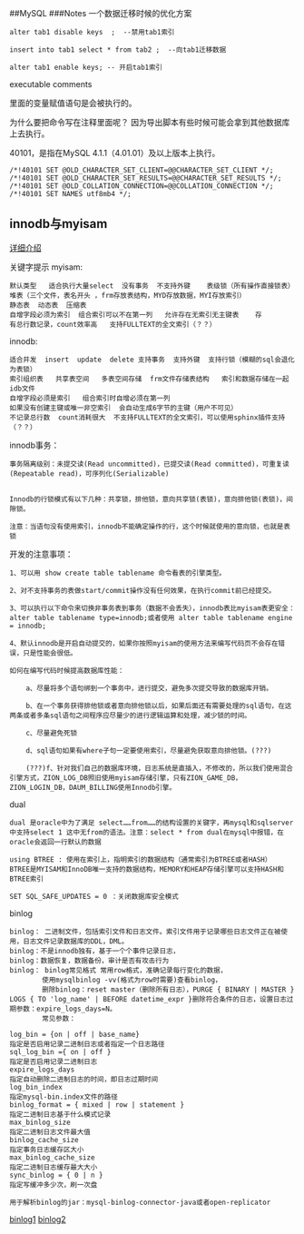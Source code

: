 ##MySQL
###Notes
一个数据迁移时候的优化方案

```
alter tab1 disable keys  ;  --禁用tab1索引

insert into tab1 select * from tab2 ;  --向tab1迁移数据

alter tab1 enable keys; -- 开启tab1索引
```

executable comments

里面的变量赋值语句是会被执行的。

为什么要把命令写在注释里面呢？ 因为导出脚本有些时候可能会拿到其他数据库上去执行。

40101，是指在MySQL 4.1.1（4.01.01）及以上版本上执行。

```
/*!40101 SET @OLD_CHARACTER_SET_CLIENT=@@CHARACTER_SET_CLIENT */;
/*!40101 SET @OLD_CHARACTER_SET_RESULTS=@@CHARACTER_SET_RESULTS */;
/*!40101 SET @OLD_COLLATION_CONNECTION=@@COLLATION_CONNECTION */;
/*!40101 SET NAMES utf8mb4 */;
```

innodb与myisam
--
[详细介绍](https://www.cnblogs.com/y-rong/p/8110596.html)

关键字提示
myisam:

```
默认类型   适合执行大量select  没有事务  不支持外键    表级锁（所有操作直接锁表）  
堆表（三个文件，表名开头 ，frm存放表结构，MYD存放数据，MYI存放索引）  
静态表  动态表  压缩表  
自增字段必须为索引  组合索引可以不在第一列   允许存在无索引无主键表    存
有总行数记录，count效率高   支持FULLTEXT的全文索引（？？）  
```
innodb:

```
适合并发  insert  update  delete 支持事务  支持外键  支持行锁（模糊的sql会退化为表锁）
索引组织表   共享表空间   多表空间存储  frm文件存储表结构   索引和数据存储在一起  idb文件   
自增字段必须是索引   组合索引时自增必须在第一列
如果没有创建主键或唯一非空索引  会自动生成6字节的主键（用户不可见）
不记录总行数  count消耗很大  不支持FULLTEXT的全文索引，可以使用sphinx插件支持（？？）
```

innodb事务：

```
事务隔离级别：未提交读(Read uncommitted)，已提交读(Read committed)，可重复读(Repeatable read)，可序列化(Serializable)


Innodb的行锁模式有以下几种：共享锁，排他锁，意向共享锁(表锁)，意向排他锁(表锁)，间隙锁。

注意：当语句没有使用索引，innodb不能确定操作的行，这个时候就使用的意向锁，也就是表锁
```

开发的注意事项：

```
1、可以用 show create table tablename 命令看表的引擎类型。

2、对不支持事务的表做start/commit操作没有任何效果，在执行commit前已经提交。

3、可以执行以下命令来切换非事务表到事务（数据不会丢失），innodb表比myisam表更安全：alter table tablename type=innodb;或者使用 alter table tablename engine = innodb;

4、默认innodb是开启自动提交的，如果你按照myisam的使用方法来编写代码页不会存在错误，只是性能会很低。

如何在编写代码时候提高数据库性能：

	a、尽量将多个语句绑到一个事务中，进行提交，避免多次提交导致的数据库开销。

	b、在一个事务获得排他锁或者意向排他锁以后，如果后面还有需要处理的sql语句，在这两条或者多条sql语句之间程序应尽量少的进行逻辑运算和处理，减少锁的时间。

	c、尽量避免死锁

	d、sql语句如果有where子句一定要使用索引，尽量避免获取意向排他锁。(???)

	(???)f、针对我们自己的数据库环境，日志系统是直插入，不修改的，所以我们使用混合引擎方式，ZION_LOG_DB照旧使用myisam存储引擎，只有ZION_GAME_DB，ZION_LOGIN_DB，DAUM_BILLING使用Innodb引擎。
```

dual

```
dual 是oracle中为了满足 select……from……的结构设置的关键字，再mysql和sqlserver中支持select 1 这中无from的语法。注意：select * from dual在mysql中报错，在oracle会返回一行默认的数据
```

```
using BTREE : 使用在索引上，指明索引的数据结构（通常索引为BTREE或者HASH）  BTREE是MYISAM和InnoDB唯一支持的数据结构，MEMORY和HEAP存储引擎可以支持HASH和BTREE索引

SET SQL_SAFE_UPDATES = 0 ：关闭数据库安全模式
```

binlog

```
binlog： 二进制文件，包括索引文件和日志文件。索引文件用于记录哪些日志文件正在被使用，日志文件记录数据库的DDL，DML。
binlog：不是innodb独有，基于一个个事件记录日志，
binlog：数据恢复，数据备份，审计是否有攻击行为
binlog：	binlog常见格式 常用row格式，准确记录每行变化的数据，
		使用mysqlbinlog -vv(格式为row时需要)查看binlog，
		删除binlog：reset master（删除所有日志），PURGE { BINARY | MASTER } LOGS { TO 'log_name' | BEFORE datetime_expr }删除符合条件的日志，设置日志过期参数：expire_logs_days=N。
		常见参数：

log_bin = {on | off | base_name}
指定是否启用记录二进制日志或者指定一个日志路径
sql_log_bin ={ on | off }
指定是否启用记录二进制日志
expire_logs_days
指定自动删除二进制日志的时间，即日志过期时间
log_bin_index
指定mysql-bin.index文件的路径
binlog_format = { mixed | row | statement }
指定二进制日志基于什么模式记录
max_binlog_size
指定二进制日志文件最大值
binlog_cache_size
指定事务日志缓存区大小
max_binlog_cache_size
指定二进制日志缓存最大大小
sync_binlog = { 0 | n }
指定写缓冲多少次，刷一次盘

用于解析binlog的jar：mysql-binlog-connector-java或者open-replicator
```
[binlog1](https://www.cnblogs.com/rjzheng/p/9721765.html)
[binlog2](https://www.cnblogs.com/rjzheng/p/9745551.html)





